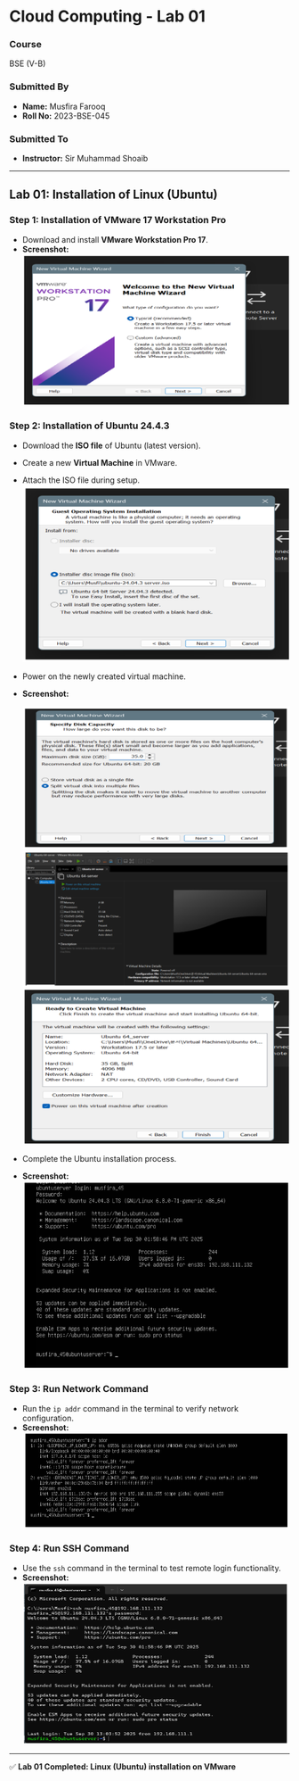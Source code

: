 # Cloud Computing - Lab 01

### Course
BSE (V-B)

### Submitted By
- **Name:** Musfira Farooq  
- **Roll No:** 2023-BSE-045  

### Submitted To
- **Instructor:** Sir Muhammad Shoaib  

---

## Lab 01: Installation of Linux (Ubuntu)

### Step 1: Installation of VMware 17 Workstation Pro
- Download and install **VMware Workstation Pro 17**.
- **Screenshot:**  
  ![VMware Installation](images/vmware_installation.png)

### Step 2: Installation of Ubuntu 24.4.3
- Download the **ISO file** of Ubuntu (latest version).
- Create a new **Virtual Machine** in VMware.

- Attach the ISO file during setup.
![Disc ISO file](images/Disc_ISO_file.png)
- Power on the newly created virtual machine.
- **Screenshot:**  
 
  ![Machine Capacity](images/Machine_Capacity.png)
  ![Power On Machine](images/Power_on_machine.png)
  ![Ubuntu Installation](images/ubuntu_installation.png)

 
- Complete the Ubuntu installation process.
- **Screenshot:**  
  ![Ubuntu Installation login](images/Ubuntu_Installation_Login.png)

### Step 3: Run Network Command
- Run the `ip addr` command in the terminal to verify network configuration.
- **Screenshot:**  
  ![ip addr command](images/ip_addr.png)

### Step 4: Run SSH Command
- Use the `ssh` command in the terminal to test remote login functionality.
- **Screenshot:**  
  ![ssh command](images/ssh_command_on_CMD.png)

---

✅ **Lab 01 Completed: Linux (Ubuntu) installation on VMware**
